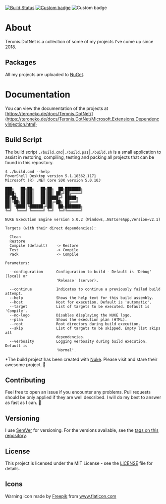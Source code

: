 [![Build Status](https://dev.azure.com/teroneko/Teronis.DotNet/_apis/build/status/NuGetPushArtifacts?branchName=develop)](https://dev.azure.com/teroneko/Teronis.DotNet/_build/latest?definitionId=5&branchName=master)
[![Custom badge](https://buildstats.info/nuget/Teronis.MSBuild.Packaging.ProjectBuildInPackage?includePreReleases=true)](https://www.nuget.org/packages?q=Teroneko+Teronis)
![Custom badge](https://img.shields.io/endpoint?url=https%3A%2F%2Fgist.githubusercontent.com%2Fteroneko%2Fa807e920ca2ee8d3e5749366d3528486%2Fraw%2F05805ebd5a26fb58cabb26a42bd6baf467822fd7%2Fpreview-badge.json)

# About

Teronis.DotNet is a collection of some of my projects I've come up since 2018.

## Packages

All my projects are uploaded to [NuGet](https://www.nuget.org/packages?q=Teronis).

# Documentation

You can view the documentation of the projects at [https://teroneko.de/docs/Teronis.DotNet/](https://teroneko.de/docs/Teronis.DotNet/Microsoft.Extensions.DependencyInjection.html)

## Build Script

The build script `./build.cmd`|`./build.ps1`|`./build.sh` is a small application to assist in restoring, compiling, testing and packing all projects that can be found in this repository.

```
$ ./build.cmd --help
PowerShell Desktop version 5.1.18362.1171
Microsoft (R) .NET Core SDK version 5.0.103

███╗   ██╗██╗   ██╗██╗  ██╗███████╗
████╗  ██║██║   ██║██║ ██╔╝██╔════╝
██╔██╗ ██║██║   ██║█████╔╝ █████╗
██║╚██╗██║██║   ██║██╔═██╗ ██╔══╝
██║ ╚████║╚██████╔╝██║  ██╗███████╗
╚═╝  ╚═══╝ ╚═════╝ ╚═╝  ╚═╝╚══════╝

NUKE Execution Engine version 5.0.2 (Windows,.NETCoreApp,Version=v2.1)

Targets (with their direct dependencies):

  Clean
  Restore
  Compile (default)    -> Restore
  Test                 -> Compile
  Pack                 -> Compile

Parameters:

  --configuration      Configuration to build - Default is 'Debug' (local) or
                       'Release' (server).

  --continue           Indicates to continue a previously failed build attempt.
  --help               Shows the help text for this build assembly.
  --host               Host for execution. Default is 'automatic'.
  --target             List of targets to be executed. Default is 'Compile'.
  --no-logo            Disables displaying the NUKE logo.
  --plan               Shows the execution plan (HTML).
  --root               Root directory during build execution.
  --skip               List of targets to be skipped. Empty list skips all
                       dependencies.
  --verbosity          Logging verbosity during build execution. Default is
                       'Normal'.
```
*The build project has been created with [Nuke](https://github.com/nuke-build/nuke). Please visit and stare their awesome project. 🧡

## Contributing

Feel free to open an issue if you encounter any problems. Pull requests should be only applied if they are well described. I will do my best to answer as fast as I can. 🙂

## Versioning

I use [SemVer](http://semver.org/) for versioning. For the versions available, see the [tags on this repository](https://github.com/teroneko/Teronis.DotNet/tags).

## License

This project is licensed under the MIT License - see the [LICENSE](LICENSE) file for details.

## Icons

<div>Warning icon made by <a href="https://www.flaticon.com/authors/freepik" title="Freepik">Freepik</a> from <a href="https://www.flaticon.com/" title="Flaticon">www.flaticon.com</a></div>
